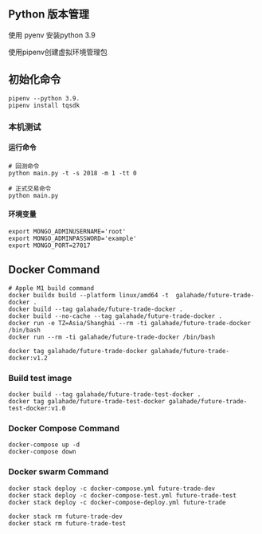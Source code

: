 ## Python 版本管理

使用 pyenv 安装python 3.9

使用pipenv创建虚拟环境管理包

## 初始化命令

```
pipenv --python 3.9.
pipenv install tqsdk
```
### 本机测试
#### 运行命令
```
# 回测命令
python main.py -t -s 2018 -m 1 -tt 0

# 正式交易命令
python main.py
```

#### 环境变量
```
export MONGO_ADMINUSERNAME='root'
export MONGO_ADMINPASSWORD='example'
export MONGO_PORT=27017
```

## Docker Command

```
# Apple M1 build command
docker buildx build --platform linux/amd64 -t  galahade/future-trade-docker .
docker build --tag galahade/future-trade-docker .
docker build --no-cache --tag galahade/future-trade-docker .
docker run -e TZ=Asia/Shanghai --rm -ti galahade/future-trade-docker /bin/bash
docker run --rm -ti galahade/future-trade-docker /bin/bash

docker tag galahade/future-trade-docker galahade/future-trade-docker:v1.2
```
### Build test image

```
docker build --tag galahade/future-trade-test-docker .
docker tag galahade/future-trade-test-docker galahade/future-trade-test-docker:v1.0
```

### Docker Compose Command

```
docker-compose up -d
docker-compose down
```

### Docker swarm Command

```
docker stack deploy -c docker-compose.yml future-trade-dev
docker stack deploy -c docker-compose-test.yml future-trade-test
docker stack deploy -c docker-compose-deploy.yml future-trade

docker stack rm future-trade-dev
docker stack rm future-trade-test
```
